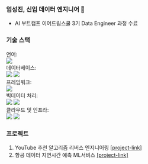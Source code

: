 ### 엄성진, 신입 데이터 엔지니어 👋

- AI 부트캠프 이어드림스쿨 3기 Data Engineer 과정 수료

### 기술 스택

언어:<br>
  <img src="https://img.shields.io/badge/python-3776AB?style=for-the-badge&logo=python&logoColor=white"><br>
데이터베이스:<br> 
  <img src="https://img.shields.io/badge/mysql-4479A1?style=for-the-badge&logo=mysql&logoColor=white">
  <img src="https://img.shields.io/badge/postgresql-4169E1?style=for-the-badge&logo=mysql&logoColor=white"><br>
프레임워크:<br>
  <img src="https://img.shields.io/badge/flask-000000?style=for-the-badge&logo=flask&logoColor=white"><br>
빅데이터 처리:<br>
  <img src="https://img.shields.io/badge/apachespark-E25A1C?style=for-the-badge&logo=apachespark&logoColor=white">
  <img src="https://img.shields.io/badge/elasticsearch-005571?style=for-the-badge&logo=elasticsearch&logoColor=white"><br>
클라우드 및 인프라:<br>
  <img src="https://img.shields.io/badge/amazonaws-232F3E?style=for-the-badge&logo=amazonaws&logoColor=white"> 
  <img src="https://img.shields.io/badge/docker-2496ED?style=for-the-badge&logo=docker&logoColor=white">
</div>

### 프로젝트
1. YouTube 추천 알고리즘 리버스 엔지니어링 [[project-link]](https://github.com/znkus1/final-project)
2. 항공 데이터 지연시간 예측 ML서비스 [[project-link]](https://github.com/znkus1/k8s_project)
<!--
**znkus1/znkus1** is a ✨ _special_ ✨ repository because its `README.md` (this file) appears on your GitHub profile.

Here are some ideas to get you started:

- 🔭 I’m currently working on ...
- 🌱 I’m currently learning ...
- 👯 I’m looking to collaborate on ...
- 🤔 I’m looking for help with ...
- 💬 Ask me about ...
- 📫 How to reach me: ...
- 😄 Pronouns: ...
- ⚡ Fun fact: ...
-->
